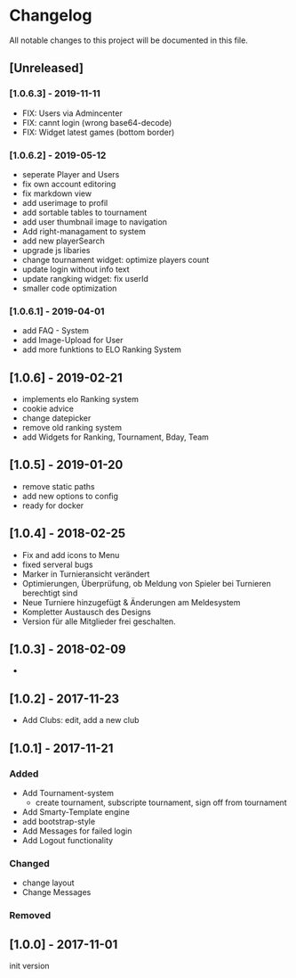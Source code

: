 # Changelog
All notable changes to this project will be documented in this file.


## [Unreleased]

### [1.0.6.3] - 2019-11-11
- FIX: Users via Admincenter
- FIX: cannt login (wrong base64-decode)
- FIX: Widget latest games (bottom border)

### [1.0.6.2] - 2019-05-12
- seperate Player and Users
- fix own account editoring
- fix markdown view
- add userimage to profil
- add sortable tables to tournament
- add user thumbnail image to navigation
- Add right-managament to system
- add new playerSearch
- upgrade js libaries
- change tournament widget: optimize players count
- update login without info text
- update rangking widget: fix userId
- smaller code optimization

### [1.0.6.1] - 2019-04-01
- add FAQ - System
- add Image-Upload for User
- add more funktions to ELO Ranking System

## [1.0.6] - 2019-02-21
- implements elo Ranking system
- cookie advice
- change datepicker
- remove old ranking system
- add Widgets for Ranking, Tournament, Bday, Team

## [1.0.5] - 2019-01-20
- remove static paths
- add new options to config
- ready for docker

## [1.0.4] - 2018-02-25
- Fix and add icons to Menu  
- fixed serveral bugs  
- Marker in Turnieransicht verändert  
- Optimierungen, Überprüfung, ob Meldung von Spieler bei Turnieren berechtigt sind  
- Neue Turniere hinzugefügt & Änderungen am Meldesystem  
- Kompletter Austausch des Designs  
- Version für alle Mitglieder frei geschalten.  

## [1.0.3] - 2018-02-09
-

## [1.0.2] - 2017-11-23
- Add Clubs: edit, add a new club

## [1.0.1] - 2017-11-21
### Added
- Add Tournament-system
  - create tournament, subscripte tournament, sign off from tournament
- Add Smarty-Template engine
- add bootstrap-style
- Add Messages for failed login
- Add Logout functionality

### Changed
- change layout
- Change Messages

### Removed

## [1.0.0] - 2017-11-01
init version
